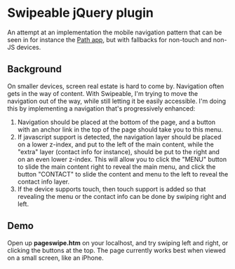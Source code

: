 # Swipeable jQuery plugin

An attempt at an implementation the mobile navigation pattern that can be seen in for instance the [Path app](https://path.com/), but with fallbacks for non-touch and non-JS devices. 

## Background

On smaller devices, screen real estate is hard to come by. Navigation often gets in the way of content. With Swipeable, I'm trying to move the navigation out of the way, while still letting it be easily accessible. I'm doing this by implementing a navigation that's progressively enhanced:

1. Navigation should be placed at the bottom of the page, and a button with an anchor link in the top of the page should take you to this menu.
2. If javascript support is detected, the navigation layer should be placed on a lower z-index, and put to the left of the main content, while the "extra" layer (contact info for instance), should be put to the right and on an even lower z-index. This will allow you to click the "MENU" button to slide the main content right to reveal the main menu, and click the button "CONTACT" to slide the content and menu to the left to reveal the contact info layer.
3. If the device supports touch, then touch support is added so that revealing the menu or the contact info can be done by swiping right and left.


## Demo

Open up **pageswipe.htm** on your localhost, and try swiping left and right, or clicking the buttons at the top. The page currently works best when viewed on a small screen, like an iPhone.